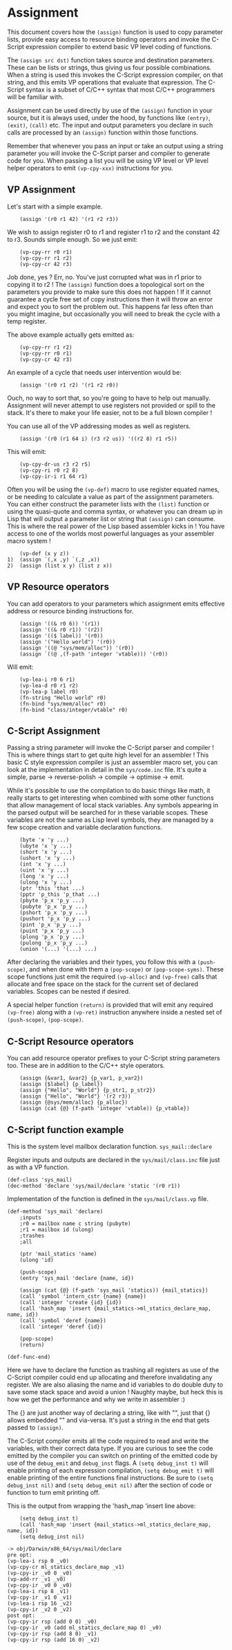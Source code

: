# Assignment

This document covers how the `(assign)` function is used to copy parameter
lists, provide easy access to resource binding operators and invoke the
C-Script expression compiler to extend basic VP level coding of functions.

The `(assign src dst)` function takes source and destination parameters. These
can be lists or strings, thus giving us four possible combinations. When a
string is used this invokes the C-Script expression compiler, on that string,
and this emits VP operations that evaluate that expression. The C-Script syntax
is a subset of C/C++ syntax that most C/C++ programmers will be familiar with.

Assignment can be used directly by use of the `(assign)` function in your
source, but it is always used, under the hood, by functions like `(entry)`,
`(exit)`, `(call)` etc. The input and output parameters you declare in such
calls are processed by an `(assign)` function within those functions.

Remember that whenever you pass an input or take an output using a string
parameter you will invoke the C-Script parser and compiler to generate code for
you. When passing a list you will be using VP level or VP level helper
operators to emit `(vp-cpy-xxx)` instructions for you.

## VP Assignment

Let's start with a simple example.

```
	(assign '(r0 r1 42) '(r1 r2 r3))
```

We wish to assign register r0 to r1 and register r1 to r2 and the constant 42
to r3. Sounds simple enough. So we just emit:

```
	(vp-cpy-rr r0 r1)
	(vp-cpy-rr r1 r2)
	(vp-cpy-cr 42 r3)
```

Job done, yes ? Err, no. You've just corrupted what was in r1 prior to copying
it to r2 ! The `(assign)` function does a topological sort on the parameters
you provide to make sure this does not happen ! If it cannot guarantee a cycle
free set of copy instructions then it will throw an error and expect you to
sort the problem out. This happens far less often than you might imagine, but
occasionally you will need to break the cycle with a temp register.

The above example actually gets emitted as:

```
	(vp-cpy-rr r1 r2)
	(vp-cpy-rr r0 r1)
	(vp-cpy-cr 42 r3)
```

An example of a cycle that needs user intervention would be:

```
	(assign '(r0 r1 r2) '(r1 r2 r0))
```

Ouch, no way to sort that, so you're going to have to help out manually.
Assignment will never attempt to use registers not provided or spill to the
stack. It's there to make your life easier, not to be a full blown compiler !

You can use all of the VP addressing modes as well as registers.

```
	(assign '(r0 (r1 64 i) (r3 r2 us)) '((r2 8) r1 r5))
```

This will emit:

```
	(vp-cpy-dr-us r3 r2 r5)
	(vp-cpy-ri r0 r2 8)
	(vp-cpy-ir-i r1 64 r1)
```

Often you will be using the `(vp-def)` macro to use register equated names, or
be needing to calculate a value as part of the assignment parameters. You can
either construct the parameter lists with the `(list)` function or using the
quasi-quote and comma syntax, or whatever you can dream up in Lisp that will
output a parameter list or string that `(assign)` can consume. This is where
the real power of the Lisp based assembler kicks in ! You have access to one of
the worlds most powerful languages as your assembler macro system !

```
	(vp-def (x y z))
1)	(assign `(,x ,y) `(,z ,x))
2)	(assign (list x y) (list z x))
```

## VP Resource operators

You can add operators to your parameters which assignment emits effective
address or resource binding instructions for.

```
	(assign '((& r0 6)) '(r1))
	(assign '((& r0 r1)) '(r2))
	(assign '(($ label)) '(r0))
	(assign '("Hello world") '(r0))
	(assign '((@ "sys/mem/alloc")) '(r0))
	(assign `((@ ,(f-path 'integer 'vtable))) '(r0))
```

Will emit:

```
	(vp-lea-i r0 6 r1)
	(vp-lea-d r0 r1 r2)
	(vp-lea-p label r0)
	(fn-string "Hello world" r0)
	(fn-bind "sys/mem/alloc" r0)
	(fn-bind "class/integer/vtable" r0)
```

## C-Script Assignment

Passing a string parameter will invoke the C-Script parser and compiler ! This
is where things start to get quite high level for an assembler ! This basic C
style expression compiler is just an assembler macro set, you can look at the
implementation in detail in the `sys/code.inc` file. It's quite a simple, parse
-> reverse-polish -> compile -> optimise -> emit.

While it's possible to use the compilation to do basic things like math, it
really starts to get interesting when combined with some other functions that
allow management of local stack variables. Any symbols appearing in the parsed
output will be searched for in these variable scopes. These variables are not
the same as Lisp level symbols, they are managed by a few scope creation and
variable declaration functions.

```
	(byte 'x 'y ...)
	(ubyte 'x 'y ...)
	(short 'x 'y ...)
	(ushort 'x 'y ...)
	(int 'x 'y ...)
	(uint 'x 'y ...)
	(long 'x 'y ...)
	(ulong 'x 'y ...)
	(ptr 'this 'that ...)
	(pptr 'p_this 'p_that ...)
	(pbyte 'p_x 'p_y ...)
	(pubyte 'p_x 'p_y ...)
	(pshort 'p_x 'p_y ...)
	(pushort 'p_x 'p_y ...)
	(pint 'p_x 'p_y ...)
	(puint 'p_x 'p_y ...)
	(plong 'p_x 'p_y ...)
	(pulong 'p_x 'p_y ...)
	(union '(...) '(...) ...)
```

After declaring the variables and their types, you follow this with a
`(push-scope)`, and when done with them a `(pop-scope)` or `(pop-scope-syms)`.
These scope functions just emit the required `(vp-alloc)` and `(vp-free)` calls
that allocate and free space on the stack for the current set of declared
variables. Scopes can be nested if desired.

A special helper function `(return)` is provided that will emit any required
`(vp-free)` along with a `(vp-ret)` instruction anywhere inside a nested set of
`(push-scope)`, `(pop-scope)`.

## C-Script Resource operators

You can add resource operator prefixes to your C-Script string parameters too.
These are in addition to the C/C++ style operators.

```
	(assign {&var1, &var2} {p_var1, p_var2})
	(assign {$label} {p_label})
	(assign {"Hello", "World"} {p_str1, p_str2})
	(assign {"Hello", "World"} '(r2 r3))
	(assign {@sys/mem/alloc} {p_alloc})
	(assign (cat {@} (f-path 'integer 'vtable)) {p_vtable})
```

## C-Script function example

This is the system level mailbox declaration function. `sys_mail::declare`

Register inputs and outputs are declared in the `sys/mail/class.inc` file just
as with a VP function.

```
(def-class 'sys_mail)
(dec-method 'declare 'sys/mail/declare 'static '(r0 r1))
```

Implementation of the function is defined in the `sys/mail/class.vp` file.

```
(def-method 'sys_mail 'declare)
	;inputs
	;r0 = mailbox name c string (pubyte)
	;r1 = mailbox id (ulong)
	;trashes
	;all

	(ptr 'mail_statics 'name)
	(ulong 'id)

	(push-scope)
	(entry 'sys_mail 'declare {name, id})

	(assign (cat {@} (f-path 'sys_mail 'statics)) {mail_statics})
	(call 'symbol 'intern_cstr {name} {name})
	(call 'integer 'create {id} {id})
	(call 'hash_map 'insert {mail_statics->ml_statics_declare_map, name, id})
	(call 'symbol 'deref {name})
	(call 'integer 'deref {id})

	(pop-scope)
	(return)

(def-func-end)
```

Here we have to declare the function as trashing all registers as use of the
C-Script compiler could end up allocating and therefore invalidating any
register. We are also aliasing the name and id variables to do double duty to
save some stack space and avoid a union ! Naughty maybe, but heck this is how
we get the performance and why we write in assembler :)

The {} are just another way of declaring a string, like with "", just that {}
allows embedded "" and via-versa. It's just a string in the end that gets
passed to `(assign)`.

The C-Script compiler emits all the code required to read and write the
variables, with their correct data type. If you are curious to see the code
emitted by the compiler you can switch on printing of the emitted code by use
of the `debug_emit` and `debug_inst` flags. A `(setq debug_inst t)` will enable
printing of each expression compilation, `(setq debug_emit t)` will enable
printing of the entire functions final instructions. Be sure to `(setq
debug_inst nil)` and `(setq debug_emit nil)` after the section of code or
function to turn emit printing off.

This is the output from wrapping the 'hash_map 'insert line above:

```
	(setq debug_inst t)
	(call 'hash_map 'insert {mail_statics->ml_statics_declare_map, name, id})
	(setq debug_inst nil)
```

```
-> obj/Darwin/x86_64/sys/mail/declare
pre opt:
(vp-lea-i rsp 0 _v0)
(vp-cpy-cr ml_statics_declare_map _v1)
(vp-cpy-ir _v0 0 _v0)
(vp-add-rr _v1 _v0)
(vp-cpy-ir _v0 0 _v0)
(vp-lea-i rsp 8 _v1)
(vp-cpy-ir _v1 0 _v1)
(vp-lea-i rsp 16 _v2)
(vp-cpy-ir _v2 0 _v2)
post opt:
(vp-cpy-ir rsp (add 0 0) _v0)
(vp-cpy-ir _v0 (add ml_statics_declare_map 0) _v0)
(vp-cpy-ir rsp (add 8 0) _v1)
(vp-cpy-ir rsp (add 16 0) _v2)
```

